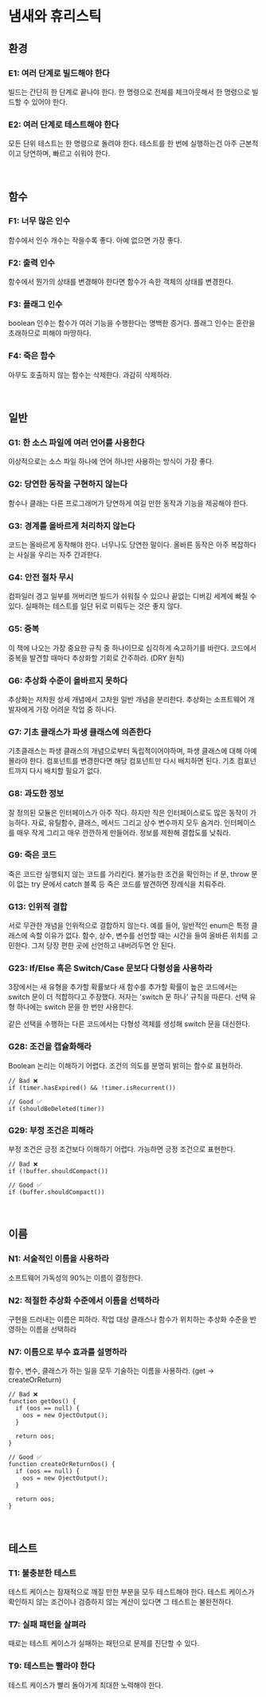 # 냄새와 휴리스틱

## 환경

### E1: 여러 단계로 빌드해야 한다

빌드는 간단히 한 단계로 끝나야 한다. 한 명령으로 전체를 체크아웃해서 한 명령으로 빌드할 수 있어야 한다.

### E2: 여러 단계로 테스트해야 한다

모든 단위 테스트는 한 명령으로 돌려야 한다. 테스트를 한 번에 실행하는건 아주 근본적이고 당연하며, 빠르고 쉬워야 한다.

<br />

## 함수

### F1: 너무 많은 인수

함수에서 인수 개수는 작을수록 좋다. 아예 없으면 가장 좋다.

### F2: 출력 인수

함수에서 뭔가의 상태를 변경해야 한다면 함수가 속한 객체의 상태를 변경한다.

### F3: 플래그 인수

boolean 인수는 함수가 여러 기능을 수행한다는 명백한 증거다. 플래그 인수는 혼란을 초래하므로 피해야 마땅하다.

### F4: 죽은 함수

아무도 호출하지 않는 함수는 삭제한다. 과감히 삭제하라.

<br />

## 일반

### G1: 한 소스 파일에 여러 언어를 사용한다

이상적으로는 소스 파일 하나에 언어 하나만 사용하는 방식이 가장 좋다.

### G2: 당연한 동작을 구현하지 않는다

함수나 클래는 다른 프로그래머가 당연하게 여길 만한 동작과 기능을 제공해야 한다.

### G3: 경계를 올바르게 처리하지 않는다

코드는 올바르게 동작해야 한다. 너무나도 당연한 말이다. 올바른 동작은 아주 복잡하다는 사실을 우리는 자주 간과한다.

### G4: 안전 절차 무시

컴파일러 경고 일부를 꺼버리면 빌드가 쉬워질 수 있으나 끝없는 디버깅 세계에 빠질 수 있다. 실패하는 테스트를 일단 뒤로 미뤄두는 것은 좋지 않다.

### G5: 중복

이 책에 나오는 가장 중요한 규칙 중 하나이므로 심각하게 숙고하기를 바란다. 코드에서 중복을 발견할 때마다 추상화할 기회로 간주하라. (DRY 원칙)

### G6: 추상화 수준이 올바르지 못하다

추상화는 저차원 상세 개념에서 고차원 일반 개념을 분리한다. 추상화는 소프트웨어 개발자에게 가장 어려운 작업 중 하나다.

### G7: 기초 클래스가 파생 클래스에 의존한다

기초클래스는 파생 클래스의 개념으로부터 독립적이어야하며, 파생 클래스에 대해 아예 몰라야 한다. 컴포넌트를 변경한다면 해당 컴포넌트만 다시 배치하면 된다. 기초 컴포넌트까지 다시 배치할 필요가 없다.

### G8: 과도한 정보

잘 정의된 모듈은 인터페이스가 아주 작다. 하지만 작은 인터페이스로도 많은 동작이 가능하다. 자료, 유틸함수, 클래스, 메서드 그리고 상수 변수까지 모두 숨겨라. 인터페이스를 매우 작게 그리고 매우 깐깐하게 만들어라. 정보를 제한해 결합도를 낮춰라.

### G9: 죽은 코드

죽은 코드란 실행되지 않는 코드를 가리킨다. 불가능한 조건을 확인하는 if 문, throw 문이 없는 try 문에서 catch 블록 등 죽은 코드를 발견하면 장례식을 치뤄주라.

### G13: 인위적 결합

서로 무관한 개념을 인위적으로 결합하지 않는다. 예를 들어, 일반적인 enum은 특정 클래스에 속할 이유가 없다. 함수, 상수, 변수를 선언할 때는 시간을 들여 올바른 위치를 고민한다. 그저 당장 편한 곳에 선언하고 내버려두면 안 된다.

### G23: If/Else 혹은 Switch/Case 문보다 다형성을 사용하라

3장에서는 새 유형을 추가할 확률보다 새 함수를 추가할 확률이 높은 코드에서는 switch 문이 더 적합하다고 주장했다. 저자는 'switch 문 하나' 규칙을 따른다. 선택 유형 하나에는 switch 문을 한 번만 사용한다.

같은 선택을 수행하는 다른 코드에서는 다형성 객체를 생성해 switch 문을 대신한다.

### G28: 조건을 캡슐화해라

Boolean 논리는 이해하기 어렵다. 조건의 의도를 분명히 밝히는 함수로 표현하라.

```tsx
// Bad ❌
if (timer.hasExpired() && !timer.isRecurrent())

// Good ✅
if (shouldBeDeleted(timer))
```

### G29: 부정 조건은 피해라

부정 조건은 긍정 조건보다 이해하기 어렵다. 가능하면 긍정 조건으로 표현한다.

```tsx
// Bad ❌
if (!buffer.shouldCompact())

// Good ✅
if (buffer.shouldCompact())
```

<br />

## 이름

### N1: 서술적인 이름을 사용하라

소프트웨어 가독성의 90%는 이름이 결정한다.

### N2: 적절한 추상화 수준에서 이름을 선택하라

구현을 드러내는 이름은 피하라. 작업 대상 클래스나 함수가 위치하는 추상화 수준을 반영하는 이름을 선택하라

### N7: 이름으로 부수 효과를 설명하라

함수, 변수, 클래스가 하는 일을 모두 기술하는 이름을 사용하라. (get -> createOrReturn)

```tsx
// Bad ❌
function getOos() {
  if (oos == null) {
    oos = new OjectOutput();
  }

  return oos;
}

// Good ✅
function createOrReturnOos() {
  if (oos == null) {
    oos = new OjectOutput();
  }

  return oos;
}
```

<br />

## 테스트

### T1: 불충분한 테스트

테스트 케이스는 잠재적으로 깨질 만한 부분을 모두 테스트해야 한다. 테스트 케이스가 확인하지 않는 조건이나 검증하지 않는 계산이 있다면 그 테스트는 불완전하다.

### T7: 실패 패턴을 살펴라

때로는 테스트 케이스가 실패하는 패턴으로 문제를 진단할 수 있다.

### T9: 테스트는 빨라야 한다

테스트 케이스가 빨리 돌아가게 최대한 노력해야 한다.

